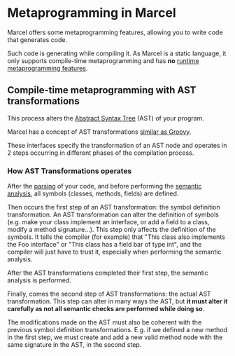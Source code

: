 # Metaprogramming in Marcel

Marcel offers some metaprogramming features, allowing you to write code that generates code.

Such code is generating while compiling it. As Marcel is a static language, it only supports compile-time metaprogramming
and has **no** [runtime metaprogramming features](https://groovy-lang.org/metaprogramming.html#_runtime_metaprogramming).

## Compile-time metaprogramming with AST transformations

This process alters the [Abstract Syntax Tree](https://en.wikipedia.org/wiki/Abstract_syntax_tree) (AST) of your program.

Marcel has a concept of AST transformations [similar as Groovy](https://groovy-lang.org/metaprogramming.html#_compile_time_metaprogramming).

These interfaces specify the transformation of an AST node and operates in 2 steps occurring in different phases of the compilation process.

### How AST Transformations operates

After the [parsing](https://en.wikipedia.org/wiki/Parsing) of your code, and before performing the [semantic analysis](https://en.wikipedia.org/wiki/Semantic_analysis_(compilers)), all symbols (classes, methods, fields) are defined.

Then occurs the first step of an AST transformation: the symbol definition transformation. An AST transformation can alter the definition of symbols 
(e.g. make your class implement an interface, or add a field to a class, modify a method signature...). This step only affects the definition of the symbols. It tells the compiler
(for example) that "This class also implements the Foo interface" or "This class has a field bar of type int", and the compiler will just have to trust it, especially when performing the semantic analysis.

After the AST transformations completed their first step, the semantic analysis is performed. 

Finally, comes the second step of AST transformations: the actual AST transformation. This step can alter in many ways the AST,
but **it must alter it carefully as not all semantic checks are performed while doing so**. 

The modifications made on the AST must also be coherent with the previous symbol definition transformations. 
E.g. if we defined a new method in the first step, we must create and add a new valid method node with the same signature in the AST, in the second step.
